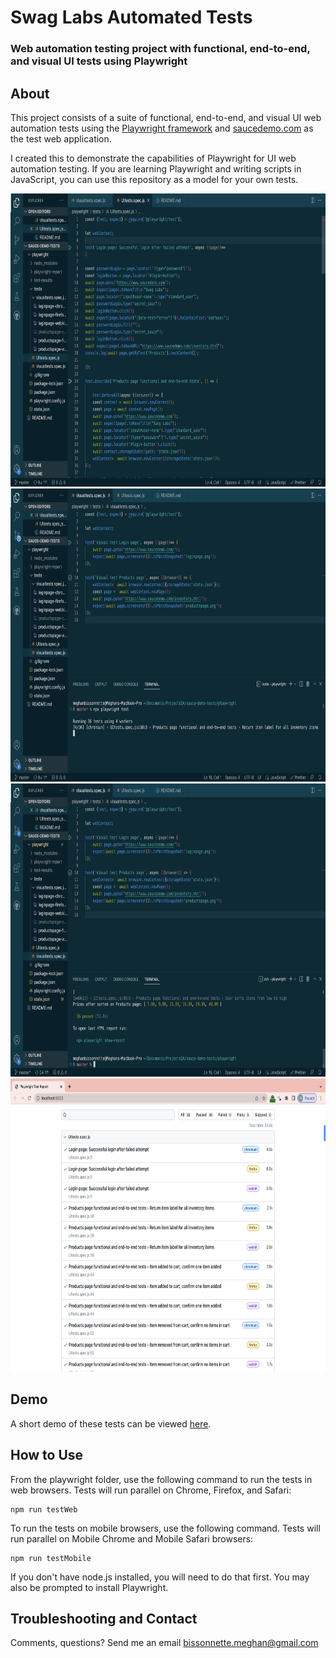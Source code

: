 # Swag Labs Automated Tests
### Web automation testing project with functional, end-to-end, and visual UI tests using Playwright

## About
This project consists of a suite of functional, end-to-end, and visual UI web automation tests using the [Playwright framework](https://playwright.dev/) and [saucedemo.com](https://www.saucedemo.com) as the test web application. 

I created this to demonstrate the capabilities of Playwright for UI web automation testing. If you are learning Playwright and writing scripts in JavaScript, you can use this repository as a model for your own tests.


<img src="mb-playwright-saucedemo1.png" alt="Sauce Demo Tests Functional" width="750" height="469" title="Sauce Demo: Functional UI Tests">

<img src="mb-playwright-saucedemo2.png" alt="Sauce Demo Tests VisualUI" width="750" height="469" title="Sauce Demo: Visual UI Tests">

<img src="mb-playwright-saucedemo3.png" alt="Sauce Demo Tests Passed" width="750" height="469" title="Sauce Demo Tests: Passed">

<img src="mb-playwright-saucedemo4.png" alt="Sauce Demo Tests Report" width="750" height="469" title="Sauce Demo Tests: Report">

## Demo
A short demo of these tests can be viewed [here](https://youtu.be/gJvFYZlOESA).

## How to Use

From the playwright folder, use the following command to run the tests in web browsers. Tests will run parallel on Chrome, Firefox, and Safari: 
```
npm run testWeb
```

To run the tests on mobile browsers, use the following command. Tests will run parallel on Mobile Chrome and Mobile Safari browsers: 
```
npm run testMobile
```

If you don't have node.js installed, you will need to do that first. You may also be prompted to install Playwright.

## Troubleshooting and Contact

Comments, questions? Send me an email [bissonnette.meghan@gmail.com](mailto:bissonnette.meghan@gmail.com)

